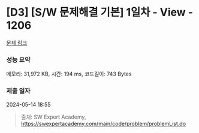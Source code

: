 # [D3] [S/W 문제해결 기본] 1일차 - View - 1206 

[문제 링크](https://swexpertacademy.com/main/code/problem/problemDetail.do?contestProbId=AV134DPqAA8CFAYh) 

### 성능 요약

메모리: 31,972 KB, 시간: 194 ms, 코드길이: 743 Bytes

### 제출 일자

2024-05-14 18:55



> 출처: SW Expert Academy, https://swexpertacademy.com/main/code/problem/problemList.do